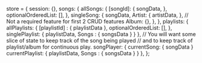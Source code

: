 store = {
  session: {},
  songs: {
    allSongs: {
      [songId]: {
        songData,
      },
      optionalOrderedList: [],
    },
    singleSong: {
      songData,
      Artist: {
        artistData,
      },
      // Not a required feature for first 2 CRUD features
      Album: {},
    },
  },
  playlists: {
    allPlaylists: {
      [playlistId] : {
        playlistData
      },
      optionalOrderedList: [],
    },
    singlePlaylist: {
      playlistData,
      Songs : {
        songsData
      }
    }
  },
  // You will want some slice of state to keep track of the song being played
  // and to keep track of playlist/album for continuous play.
  songPlayer: {
    currentSong: { songData }
    currentPlaylist: {
      playlistData,
      Songs : {
        songsData
      }
    }
  },
};